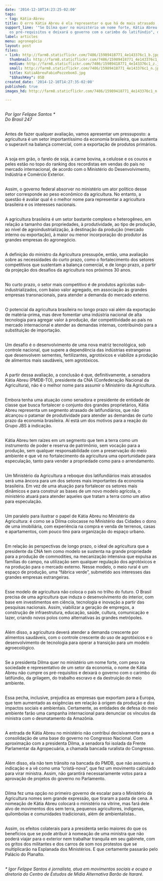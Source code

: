 ```yaml
---
date: '2014-12-10T14:23:25-02:00'
tags:
- tag: Kátia-Abreu
title: O erro Kátia Abreu é ela representar o que há de mais atrasado
support_line: '"Se Dilma quer no ministério um nome forte, Kátia Abreu não cumpre
  os pré-requisitos e deixará o governo com o carimbo do latifúndio", diz Igor Felippe.'
label: articles
menu: agronegócio
layout: post
files:
- link: http://farm8.staticflickr.com/7486/15989418771_4e143376c1_b.jpg
  thumbnail: http://farm8.staticflickr.com/7486/15989418771_4e143376c1_t.jpg
  medium: http://farm8.staticflickr.com/7486/15989418771_4e143376c1_z.jpg
  small: http://farm8.staticflickr.com/7486/15989418771_4e143376c1_n.jpg
  title: KatiaAbreuFabioPozzebom3.jpg
  "$$hashKey": 05B
created_date: '2014-12-10T14:27:35-02:00'
published: true
images_hd: http://farm8.staticflickr.com/7486/15989418771_4e143376c1_n.jpg

---
```

<div id="content-header">
<div id="content-title">
<p><br />
<em>Por Igor Felippe Santos *<br />
Do Brasil 247</em></p>
</div>
</div>

<div id="content-area">
<div id="default-content">
<div id="node-16861">
<div>
<div>
<p><br />
Antes de fazer qualquer avalia&ccedil;&atilde;o, vamos apresentar um pressuposto: a agricultura &eacute; um setor important&iacute;ssimo da economia brasileira, que sustenta o superavit na balan&ccedil;a comercial, com a exporta&ccedil;&atilde;o de produtos prim&aacute;rios.</p>

<p><br />
A soja em gr&atilde;o, o farelo de soja, a carne bovina, a celulose e os couros e peles est&atilde;o no topo do ranking dos recordistas em vendas do pa&iacute;s no mercado internacional, de acordo com o Minist&eacute;rio do Desenvolvimento, Ind&uacute;stria e Com&eacute;rcio Exterior.</p>

<p><br />
Assim, o governo federal absorver no minist&eacute;rio um ator pol&iacute;tico desse setor corresponde ao peso econ&ocirc;mico da agricultura. No entanto, a quest&atilde;o &eacute; avaliar qual &eacute; o melhor nome para representar a agricultura brasileira e os interesses nacionais.</p>

<p><br />
A agricultura brasileira &eacute; um setor bastante complexo e heterog&ecirc;neo, em rela&ccedil;&atilde;o a tamanho das propriedades, &agrave; produtividade, ao tipo de produ&ccedil;&atilde;o, ao n&iacute;vel de agroindustrializa&ccedil;&atilde;o, &agrave; destina&ccedil;&atilde;o da produ&ccedil;&atilde;o (mercado interno ou exporta&ccedil;&atilde;o), &agrave; maior ou menor incorpora&ccedil;&atilde;o do produtor &agrave;s grandes empresas do agroneg&oacute;cio.</p>

<p><br />
A defini&ccedil;&atilde;o do ministro da Agricultura pressup&otilde;e, ent&atilde;o, uma avalia&ccedil;&atilde;o sobre as necessidades do curto prazo, como o fortalecimento dos setores competitivos que sustentam a balan&ccedil;a comercial, e de longo prazo, a partir da proje&ccedil;&atilde;o dos desafios da agricultura nos pr&oacute;ximos 30 anos.</p>

<p><br />
No curto prazo, o setor mais competitivo &eacute; de produtos agr&iacute;colas sub-industrializados, com baixo valor agregado, em associa&ccedil;&atilde;o &agrave;s grandes empresas transnacionais, para atender a demanda do mercado externo.</p>

<p><br />
O potencial da agricultura brasileira no longo prazo vai al&eacute;m da exporta&ccedil;&atilde;o de mat&eacute;ria-prima, mas deve fomentar uma ind&uacute;stria nacional de alta tecnologia para agregar valor &agrave; produ&ccedil;&atilde;o, dar competitividade ao pa&iacute;s no mercado internacional e atender as demandas internas, contribuindo para a substitui&ccedil;&atilde;o de importa&ccedil;&atilde;o.</p>

<p><br />
Um desafio &eacute; o desenvolvimento de uma nova matriz tecnol&oacute;gica, sob controle nacional, que supere a depend&ecirc;ncia das ind&uacute;strias estrangeiras que desenvolvem sementes, fertilizantes, agrot&oacute;xicos e viabilize a produ&ccedil;&atilde;o de alimentos mais saud&aacute;veis, sem agrot&oacute;xicos.</p>

<p><br />
A partir dessa avalia&ccedil;&atilde;o, a conclus&atilde;o &eacute; que, definitivamente, a senadora K&aacute;tia Abreu (PMDB-TO), presidente da CNA (Confedera&ccedil;&atilde;o Nacional da Agricultura), n&atilde;o &eacute; o melhor nome para assumir o Minist&eacute;rio da Agricultura.</p>

<p><br />
Embora tenha uma atua&ccedil;&atilde;o como senadora e presidente de entidade de classe que busca fortalecer o conjunto dos grandes propriet&aacute;rios, K&aacute;tia Abreu representa um segmento atrasado de latifundi&aacute;rios, que n&atilde;o alcan&ccedil;ou o patamar de produtividade para atender as demandas de curto prazo da economia brasileira. A&iacute; est&aacute; um dos motivos para a rea&ccedil;&atilde;o do Grupo JBS &agrave; indica&ccedil;&atilde;o.</p>

<p><br />
K&aacute;tia Abreu tem ra&iacute;zes em um segmento que tem a terra como um instrumento de poder e reserva de patrim&ocirc;nio, sem voca&ccedil;&atilde;o para a produ&ccedil;&atilde;o, sem qualquer responsabilidade com a preserva&ccedil;&atilde;o do meio ambiente e que v&ecirc; no fortalecimento da agricultura uma oportunidade para especula&ccedil;&atilde;o, tanto para vender a propriedade como para o arrendamento.</p>

<p><br />
Um Minist&eacute;rio da Agricultura a reboque dos latifundi&aacute;rios mais atrasados ser&aacute; uma &acirc;ncora para um dos setores mais importantes da economia brasileira. Em vez de uma atua&ccedil;&atilde;o para fortalecer os setores mais din&acirc;micos e para construir as bases de um novo modelo agr&iacute;cola, o minist&eacute;rio atuar&aacute; para atender aqueles que tratam a terra como um ativo para especula&ccedil;&atilde;o.</p>

<p><br />
Um paralelo para ilustrar o papel de K&aacute;tia Abreu no Minist&eacute;rio da Agricultura: &eacute; como se a Dilma colocasse no Minist&eacute;rio das Cidades o dono de uma imobili&aacute;ria, com experi&ecirc;ncia na compra e venda de terrenos, casas e apartamentos, com pouco tino para organiza&ccedil;&atilde;o do espa&ccedil;o urbano.</p>

<p><br />
Em rela&ccedil;&atilde;o &agrave;s perspectivas de longo prazo, o ideal de agricultura que a presidente da CNA tem como modelo se sustenta na grande propriedade para a produ&ccedil;&atilde;o de commodities, na mecaniza&ccedil;&atilde;o intensiva que expulsa as fam&iacute;lias do campo, na utiliza&ccedil;&atilde;o sem qualquer regula&ccedil;&atilde;o dos agrot&oacute;xicos e na produ&ccedil;&atilde;o para o mercado externo. Nesse modelo, o meio rural &eacute; um espa&ccedil;o de produ&ccedil;&atilde;o, uma &ldquo;f&aacute;brica verde&rdquo;, submetido aos interesses das grandes empresas estrangeiras.</p>

<p><br />
Esse modelo de agricultura n&atilde;o coloca o pa&iacute;s no trilho do futuro. O Brasil precisa de uma agricultura que induza o desenvolvimento do interior, com base em investimentos em ci&ecirc;ncia, tecnologia e inova&ccedil;&atilde;o a partir das pesquisas nacionais. Assim, viabilizar a gera&ccedil;&atilde;o de empregos, a constru&ccedil;&atilde;o de infraestrutura, educa&ccedil;&atilde;o, sa&uacute;de, cultura, comunica&ccedil;&atilde;o e lazer, criando novos polos como alternativas &agrave;s grandes metr&oacute;poles.</p>

<p><br />
Al&eacute;m disso, a agricultura dever&aacute; atender a demanda crescente por alimentos saud&aacute;veis, com o controle crescente do uso de agrot&oacute;xicos e o desenvolvimento de tecnologia para operar a transi&ccedil;&atilde;o para um modelo agroecol&oacute;gico.</p>

<p><br />
Se a presidenta Dilma quer no minist&eacute;rio um nome forte, com peso na sociedade e representativo de um setor da economia, o nome de K&aacute;tia Abreu n&atilde;o cumpre os pr&eacute;-requisitos e deixar&aacute; o governo com o carimbo do latif&uacute;ndio, da grilagem, do trabalho escravo e da destrui&ccedil;&atilde;o do meio ambiente.</p>

<p><br />
Essa pecha, inclusive, prejudica as empresas que exportam para a Europa, que tem aumentado as exig&ecirc;ncias em rela&ccedil;&atilde;o &agrave; origem da produ&ccedil;&atilde;o e dos impactos sociais e ambientais. Certamente, as entidades de defesa do meio ambiente far&atilde;o uma campanha internacional para denunciar os v&iacute;nculos da ministra com o desmatamento da Amaz&ocirc;nia.</p>

<p><br />
A entrada de K&aacute;tia Abreu no minist&eacute;rio n&atilde;o contribui decisivamente para a consolida&ccedil;&atilde;o de uma base do governo no Congresso Nacional. Com aproxima&ccedil;&atilde;o com a presidenta Dilma, a senadora foi isolada da Frente Parlamentar da Agropecu&aacute;ria, a chamada bancada ruralista do Congresso.</p>

<p><br />
Al&eacute;m disso, ela n&atilde;o tem tr&acirc;nsito na bancada do PMDB, que n&atilde;o assumiu a indica&ccedil;&atilde;o e a v&ecirc; como uma &ldquo;crist&atilde;-nova&rdquo;, que fez um movimento calculado para virar ministra. Assim, n&atilde;o garantir&aacute; necessariamente votos para a aprova&ccedil;&atilde;o de projetos do governo no Parlamento.</p>

<p><br />
Dilma fez uma op&ccedil;&atilde;o no primeiro governo de escalar para o Minist&eacute;rio da Agricultura nomes sem grande express&atilde;o, que tiraram a pasta de cena. A nomea&ccedil;&atilde;o de K&aacute;tia Abreu colocar&aacute; o minist&eacute;rio na vitrine, mas far&aacute; dele alvo de movimentos dos sem terra, pequenos agricultores, ind&iacute;genas, quilombolas e comunidades tradicionais, al&eacute;m de ambientalistas..</p>

<p><br />
Assim, os efeitos colaterais para a presidenta ser&atilde;o maiores do que os benef&iacute;cios que se pode atribuir &agrave; nomea&ccedil;&atilde;o de uma ministra que n&atilde;o poder&aacute; viajar para o exterior nem trabalhar tranquila em seu gabinete, com os gritos dos militantes e dos carros de som nos protestos que se multiplicar&atilde;o na Esplanada dos Minist&eacute;rios. E que certamente passar&atilde;o pelo Pal&aacute;cio do Planalto.</p>

<p><br />
<em>* Igor Felippe Santos &eacute; jornalista, atua em movimentos sociais e ocupa a diretoria do Centro de Estudos de M&iacute;dia Alternativa Bar&atilde;o de Itarar&eacute;.</em></p>
</div>
</div>
</div>
</div>
</div>
